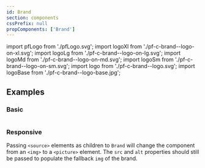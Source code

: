 ```yaml
---
id: Brand
section: components
cssPrefix: null
propComponents: ['Brand']
---
```


import pfLogo from './pfLogo.svg';
import logoXl from './pf-c-brand--logo-on-xl.svg';
import logoLg from './pf-c-brand--logo-on-lg.svg';
import logoMd from './pf-c-brand--logo-on-md.svg';
import logoSm from './pf-c-brand--logo-on-sm.svg';
import logo from './pf-c-brand--logo.svg';
import logoBase from './pf-c-brand--logo-base.jpg';

## Examples

### Basic

```ts file="./BrandBasic.tsx"
```

### Responsive

Passing `<source>` elements as children to `Brand` will change the component from an `<img>` to a `<picture>` element. The `src` and `alt` properties should still be passed to populate the fallback `img` of the brand.

```ts file="./BrandResponsive.tsx"
```
